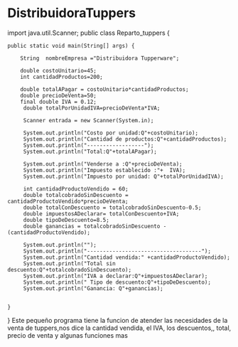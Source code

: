 # DistribuidoraTuppers
import java.util.Scanner;
public class Reparto_tuppers {

	public static void main(String[] args) {
	
		String	nombreEmpresa ="Distribuidora Tupperware";
		
		double costoUnitario=45;
		int cantidadProductos=200;
		
		double totalAPagar = costoUnitario*cantidadProductos;
		double precioDeVenta=50;
		final double IVA = 0.12;
		 double totalPorUnidadIVA=precioDeVenta*IVA;
		
		 Scanner entrada = new Scanner(System.in);
		
		 System.out.println("Costo por unidad:Q"+costoUnitario);
		 System.out.println("Cantidad de productos:Q"+cantidadProductos);
		 System.out.println("------------------");
		 System.out.println("Total:Q"+totalAPagar);
		 
		 System.out.println("Venderse a :Q"+precioDeVenta);
		 System.out.println("Impuesto establecido :"+  IVA);
		 System.out.println("Impuesto por unidad: Q"+totalPorUnidadIVA);
		 
		 int cantidadProductoVendido = 60;
		 double totalcobradoSinDescuento = cantidadProductoVendido*precioDeVenta;
		 double totalConDescuento = totalcobradoSinDescuento-0.5;
		 double impuestosADeclarar= totalConDescuento+IVA;
		 double tipoDeDescuento=8.5;
		 double ganancias = totalcobradoSinDescuento -(cantidadProductoVendido);
		 
		 System.out.println("");
		 System.out.println("------------------------------------");
		 System.out.println("Cantidad vendida:" +cantidadProductoVendido);
		 System.out.println("Total sin descuento:Q"+totalcobradoSinDescuento);
		 System.out.println("IVA a declarar:Q"+impuestosADeclarar);
		 System.out.println(" Tipo de descuento:Q"+tipoDeDescuento);
		 System.out.println("Ganancia: Q"+ganancias);
		 
		 
	}

}
Este pequeño programa tiene la funcion de atender las necesidades de la venta de tuppers,nos dice la cantidad vendida, el IVA, los descuentos,, total, precio de venta y algunas funciones mas

